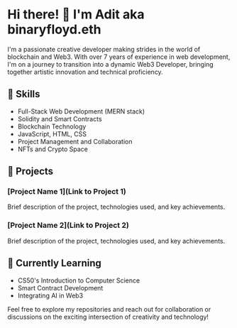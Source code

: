 # Hi there! 👋 I'm Adit aka binaryfloyd.eth

I'm a passionate creative developer making strides in the world of blockchain and Web3. With over 7 years of experience in web development, I'm on a journey to transition into a dynamic Web3 Developer, bringing together artistic innovation and technical proficiency.

## 🔧 Skills
- Full-Stack Web Development (MERN stack)
- Solidity and Smart Contracts
- Blockchain Technology
- JavaScript, HTML, CSS
- Project Management and Collaboration
- NFTs and Crypto Space

## 🚀 Projects
### [Project Name 1](Link to Project 1)
Brief description of the project, technologies used, and key achievements.

### [Project Name 2](Link to Project 2)
Brief description of the project, technologies used, and key achievements.

## 🌱 Currently Learning
- CS50's Introduction to Computer Science
- Smart Contract Development
- Integrating AI in Web3

Feel free to explore my repositories and reach out for collaboration or discussions on the exciting intersection of creativity and technology!
